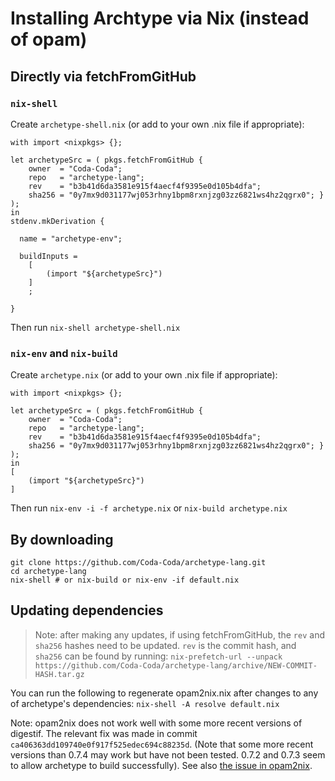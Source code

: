 # Installing Archtype via Nix (instead of opam)
## Directly via fetchFromGitHub
### `nix-shell`

Create `archetype-shell.nix` (or add to your own .nix file if appropriate):
```
with import <nixpkgs> {};

let archetypeSrc = ( pkgs.fetchFromGitHub {
    owner  = "Coda-Coda";
    repo   = "archetype-lang";
    rev    = "b3b41d6da3581e915f4aecf4f9395e0d105b4dfa";
    sha256 = "0y7mx9d031177wj053rhny1bpm8rxnjzg03zz6821ws4hz2qgrx0"; } );
in
stdenv.mkDerivation {

  name = "archetype-env";

  buildInputs =
    [
        (import "${archetypeSrc}")
    ]
    ;

}
```
Then run `nix-shell archetype-shell.nix`

### `nix-env` and `nix-build`

Create `archetype.nix` (or add to your own .nix file if appropriate):
```
with import <nixpkgs> {};

let archetypeSrc = ( pkgs.fetchFromGitHub {
    owner  = "Coda-Coda";
    repo   = "archetype-lang";
    rev    = "b3b41d6da3581e915f4aecf4f9395e0d105b4dfa";
    sha256 = "0y7mx9d031177wj053rhny1bpm8rxnjzg03zz6821ws4hz2qgrx0"; } );
in
[
    (import "${archetypeSrc}")
]
```
Then run `nix-env -i -f archetype.nix` or `nix-build archetype.nix`

## By downloading
```
git clone https://github.com/Coda-Coda/archetype-lang.git
cd archetype-lang
nix-shell # or nix-build or nix-env -if default.nix
```

## Updating dependencies

> Note: after making any updates, if using fetchFromGitHub, the `rev` and `sha256` hashes need to be updated. `rev` is the commit hash, and `sha256` can be found by running: `nix-prefetch-url --unpack https://github.com/Coda-Coda/archetype-lang/archive/NEW-COMMIT-HASH.tar.gz`

You can run the following to regenerate opam2nix.nix after changes to any of archetype's dependencies:
`nix-shell -A resolve default.nix`

Note: opam2nix does not work well with some more recent versions of digestif. The relevant fix was made in commit `ca406363dd109740e0f917f525edec694c88235d`. (Note that some more recent versions than 0.7.4 may work but have not been tested. 0.7.2 and 0.7.3 seem to allow archetype to build successfully). See also [the issue in opam2nix](https://github.com/timbertson/opam2nix/issues/37).
